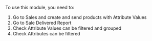 To use this module, you need to:

1. Go to Sales and create and send products with Attribute Values
2. Go to Sale Delivered Report
3. Check Attribute Values can be filtered and grouped
4. Check Attributes can be filtered
